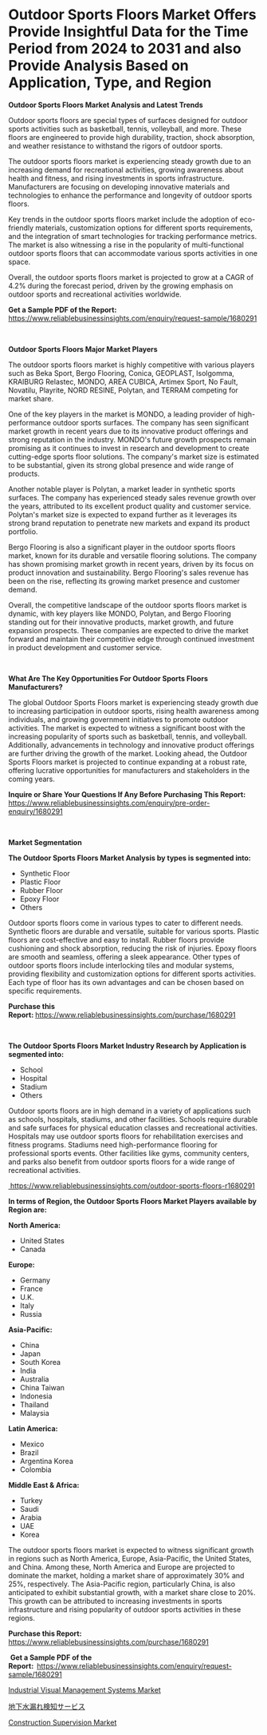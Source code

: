 <p><h1>Outdoor Sports Floors Market Offers Provide Insightful Data for the Time Period from 2024 to 2031 and also Provide Analysis Based on Application, Type, and Region</h1></p><p><strong>Outdoor Sports Floors Market Analysis and Latest Trends</strong></p>
<p><p>Outdoor sports floors are special types of surfaces designed for outdoor sports activities such as basketball, tennis, volleyball, and more. These floors are engineered to provide high durability, traction, shock absorption, and weather resistance to withstand the rigors of outdoor sports.</p><p>The outdoor sports floors market is experiencing steady growth due to an increasing demand for recreational activities, growing awareness about health and fitness, and rising investments in sports infrastructure. Manufacturers are focusing on developing innovative materials and technologies to enhance the performance and longevity of outdoor sports floors.</p><p>Key trends in the outdoor sports floors market include the adoption of eco-friendly materials, customization options for different sports requirements, and the integration of smart technologies for tracking performance metrics. The market is also witnessing a rise in the popularity of multi-functional outdoor sports floors that can accommodate various sports activities in one space.</p><p>Overall, the outdoor sports floors market is projected to grow at a CAGR of 4.2% during the forecast period, driven by the growing emphasis on outdoor sports and recreational activities worldwide.</p></p>
<p><strong>Get a Sample PDF of the Report:&nbsp;</strong> <a href="https://www.reliablebusinessinsights.com/enquiry/request-sample/1680291">https://www.reliablebusinessinsights.com/enquiry/request-sample/1680291</a></p>
<p>&nbsp;</p>
<p><strong>Outdoor Sports Floors Major Market Players</strong></p>
<p><p>The outdoor sports floors market is highly competitive with various players such as Beka Sport, Bergo Flooring, Conica, GEOPLAST, Isolgomma, KRAIBURG Relastec, MONDO, AREA CUBICA, Artimex Sport, No Fault, Novatilu, Playrite, NORD RESINE, Polytan, and TERRAM competing for market share.</p><p>One of the key players in the market is MONDO, a leading provider of high-performance outdoor sports surfaces. The company has seen significant market growth in recent years due to its innovative product offerings and strong reputation in the industry. MONDO's future growth prospects remain promising as it continues to invest in research and development to create cutting-edge sports floor solutions. The company's market size is estimated to be substantial, given its strong global presence and wide range of products.</p><p>Another notable player is Polytan, a market leader in synthetic sports surfaces. The company has experienced steady sales revenue growth over the years, attributed to its excellent product quality and customer service. Polytan's market size is expected to expand further as it leverages its strong brand reputation to penetrate new markets and expand its product portfolio.</p><p>Bergo Flooring is also a significant player in the outdoor sports floors market, known for its durable and versatile flooring solutions. The company has shown promising market growth in recent years, driven by its focus on product innovation and sustainability. Bergo Flooring's sales revenue has been on the rise, reflecting its growing market presence and customer demand.</p><p>Overall, the competitive landscape of the outdoor sports floors market is dynamic, with key players like MONDO, Polytan, and Bergo Flooring standing out for their innovative products, market growth, and future expansion prospects. These companies are expected to drive the market forward and maintain their competitive edge through continued investment in product development and customer service.</p></p>
<p>&nbsp;</p>
<p><strong>What Are The Key Opportunities For Outdoor Sports Floors Manufacturers?</strong></p>
<p><p>The global Outdoor Sports Floors market is experiencing steady growth due to increasing participation in outdoor sports, rising health awareness among individuals, and growing government initiatives to promote outdoor activities. The market is expected to witness a significant boost with the increasing popularity of sports such as basketball, tennis, and volleyball. Additionally, advancements in technology and innovative product offerings are further driving the growth of the market. Looking ahead, the Outdoor Sports Floors market is projected to continue expanding at a robust rate, offering lucrative opportunities for manufacturers and stakeholders in the coming years.</p></p>
<p><strong>Inquire or Share Your Questions If Any Before Purchasing This Report:</strong> <a href="https://www.reliablebusinessinsights.com/enquiry/pre-order-enquiry/1680291">https://www.reliablebusinessinsights.com/enquiry/pre-order-enquiry/1680291</a></p>
<p>&nbsp;</p>
<p><strong>Market Segmentation</strong></p>
<p><strong>The Outdoor Sports Floors Market Analysis by types is segmented into:</strong></p>
<p><ul><li>Synthetic Floor</li><li>Plastic Floor</li><li>Rubber Floor</li><li>Epoxy Floor</li><li>Others</li></ul></p>
<p><p>Outdoor sports floors come in various types to cater to different needs. Synthetic floors are durable and versatile, suitable for various sports. Plastic floors are cost-effective and easy to install. Rubber floors provide cushioning and shock absorption, reducing the risk of injuries. Epoxy floors are smooth and seamless, offering a sleek appearance. Other types of outdoor sports floors include interlocking tiles and modular systems, providing flexibility and customization options for different sports activities. Each type of floor has its own advantages and can be chosen based on specific requirements.</p></p>
<p><strong>Purchase this Report:&nbsp;</strong><a href="https://www.reliablebusinessinsights.com/purchase/1680291">https://www.reliablebusinessinsights.com/purchase/1680291</a></p>
<p>&nbsp;</p>
<p><strong>The Outdoor Sports Floors Market Industry Research by Application is segmented into:</strong></p>
<p><ul><li>School</li><li>Hospital</li><li>Stadium</li><li>Others</li></ul></p>
<p><p>Outdoor sports floors are in high demand in a variety of applications such as schools, hospitals, stadiums, and other facilities. Schools require durable and safe surfaces for physical education classes and recreational activities. Hospitals may use outdoor sports floors for rehabilitation exercises and fitness programs. Stadiums need high-performance flooring for professional sports events. Other facilities like gyms, community centers, and parks also benefit from outdoor sports floors for a wide range of recreational activities.</p></p>
<p><a href="https://www.reliablebusinessinsights.com/outdoor-sports-floors-r1680291">&nbsp;https://www.reliablebusinessinsights.com/outdoor-sports-floors-r1680291</a></p>
<p><strong>In terms of Region, the Outdoor Sports Floors Market Players available by Region are:</strong></p>
<p>
    <p> <strong> North America: </strong>
        <ul>
            <li>United States</li>
            <li>Canada</li>
        </ul>
        </p> 
    <p> <strong> Europe: </strong>
        <ul>
            <li>Germany</li>
            <li>France</li>
            <li>U.K.</li>
            <li>Italy</li>
            <li>Russia</li>
        </ul>
        </p> 
    <p> <strong> Asia-Pacific: </strong>
        <ul>
            <li>China</li>
            <li>Japan</li>
            <li>South Korea</li>
            <li>India</li>
            <li>Australia</li>
            <li>China Taiwan</li>
            <li>Indonesia</li>
            <li>Thailand</li>
            <li>Malaysia</li>
        </ul>
        </p> 
    <p> <strong> Latin America: </strong>
        <ul>
            <li>Mexico</li>
            <li>Brazil</li>
            <li>Argentina Korea</li>
            <li>Colombia</li>
        </ul>
        </p> 
    <p> <strong> Middle East & Africa: </strong>
        <ul>
            <li>Turkey</li>
            <li>Saudi</li>
            <li>Arabia</li>
            <li>UAE</li>
            <li>Korea</li>
        </ul>
    </p>
    </p>
<p><p>The outdoor sports floors market is expected to witness significant growth in regions such as North America, Europe, Asia-Pacific, the United States, and China. Among these, North America and Europe are projected to dominate the market, holding a market share of approximately 30% and 25%, respectively. The Asia-Pacific region, particularly China, is also anticipated to exhibit substantial growth, with a market share close to 20%. This growth can be attributed to increasing investments in sports infrastructure and rising popularity of outdoor sports activities in these regions.</p></p>
<p><strong>Purchase this Report: </strong><a href="https://www.reliablebusinessinsights.com/purchase/1680291">https://www.reliablebusinessinsights.com/purchase/1680291</a></p>
<p>&nbsp;<strong>Get a Sample PDF of the Report:&nbsp;&nbsp;</strong><a href="https://www.reliablebusinessinsights.com/enquiry/request-sample/1680291">https://www.reliablebusinessinsights.com/enquiry/request-sample/1680291</a></p>
<p><strong></strong></p>
<p><p><a href="https://view.publitas.com/reportprime-1/industrial-visual-management-systems-market-emerging-trends-and-future-prospects-for-period-from-2024-to-2031/">Industrial Visual Management Systems Market</a></p><p><a href="https://github.com/oqoeusbvpadwjs08/Market-Research-Report-List-2/blob/main/8260775108258.md">地下水漏れ検知サービス</a></p><p><a href="https://github.com/LibbySpencer2018/Market-Research-Report-List-1/blob/main/construction-supervision-market.md">Construction Supervision Market</a></p></p>